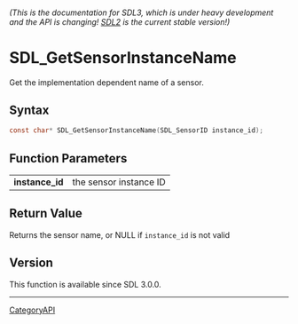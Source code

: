 ###### (This is the documentation for SDL3, which is under heavy development and the API is changing! [SDL2](https://wiki.libsdl.org/SDL2/) is the current stable version!)
# SDL_GetSensorInstanceName

Get the implementation dependent name of a sensor.

## Syntax

```c
const char* SDL_GetSensorInstanceName(SDL_SensorID instance_id);

```

## Function Parameters

|                     |                        |
| ------------------- | ---------------------- |
| **instance_id**     | the sensor instance ID |

## Return Value

Returns the sensor name, or NULL if `instance_id` is not valid

## Version

This function is available since SDL 3.0.0.

----
[CategoryAPI](CategoryAPI.md)
